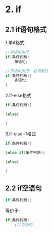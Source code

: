 # 2. if

## 2.1 if语句格式
1.单if格式:
```c
//单语句执行
if(条件判断)
    单语句;

//多语句执行: 必须用{}
if(条件判断){
    多语句;
}
```


2.if-else格式
```c
if(条件判断){

}else{

}
```


3.if-else-if格式
```c
if(条件判断){

}else if(条件判断){

}else{

}
```


## 2.2 if空语句

```c
if(条件判断);
```

等价于:
```c
if(条件判断)
    ;//空语句
```




